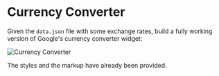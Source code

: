 # Currency Converter

Given the `data.json` file with some exchange rates, build a fully working version of Google's currency converter widget:

![Currency Converter](https://i.imgur.com/8uFVcea.png)

The styles and the markup have already been provided.
